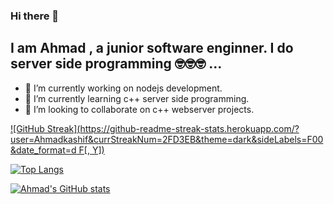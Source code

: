 ### Hi there 👋
## I am Ahmad , a junior software enginner. I do server side programming 🤓🤓🤓 ... 

- 🔭 I’m currently working on nodejs development.
- 🌱 I’m currently learning c++ server side programming.
- 👯 I’m looking to collaborate on c++ webserver projects.

<!--
**Ahmadkashif/Ahmadkashif** is a ✨ _special_ ✨ repository because its `README.md` (this file) appears on your GitHub profile.

Here are some ideas to get you started:

- 🔭 I’m currently working on ...
- 🌱 I’m currently learning ...
- 👯 I’m looking to collaborate on ...
- 🤔 I’m looking for help with ...
- 💬 Ask me about ...
- 📫 How to reach me: ...
- 😄 Pronouns: ...
- ⚡ Fun fact: ...
-->
[![GitHub Streak](https://github-readme-streak-stats.herokuapp.com/?user=Ahmadkashif&currStreakNum=2FD3EB&theme=dark&sideLabels=F00&date_format=d F[, Y])](https://git.io/streak-stats)

[![Top Langs](https://github-readme-stats.vercel.app/api/top-langs/?username=Ahmadkashif)](https://github.com/Ahmadkashif/github-readme-stats)

[![Ahmad's GitHub stats](https://github-readme-stats.vercel.app/api?username=Ahmadkashif&count_private=true&show_icons=true&theme=radical)](https://github.com/Ahmadkashif/github-readme-stats)
